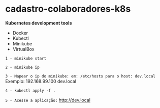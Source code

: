 # cadastro-colaboradores-k8s

**Kubernetes development tools**

* Docker
* Kubectl
* Minikube
* VirtualBox


`1 - minikube start`

`2 - minikube ip`

`3 - Mapear o ip do minikube: em: /etc/hosts para o host: dev.local`
    Exemplo: 192.168.99.100 dev.local

`4 - kubectl apply -f .`

`5 - Acesse a aplicação:` http://dev.local

